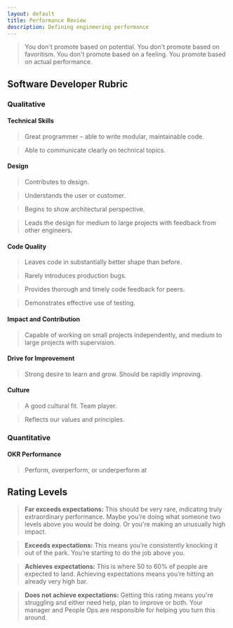 ```yaml
---
layout: default
title: Performance Review
description: Defining engineering performance
---
```


> You don't promote based on potential. You don't promote based on favoritism. You don't promote based on a feeling. You promote based on actual performance.

## Software Developer Rubric

### Qualitative

#### Technical Skills

> Great programmer – able to write modular, maintainable code.

> Able to communicate clearly on technical topics.

#### Design

> Contributes to design.

> Understands the user or customer.

> Begins to show architectural perspective.

> Leads the design for medium to large projects with feedback from other engineers.

#### Code Quality

> Leaves code in substantially better shape than before.

> Rarely introduces production bugs.

> Provides thorough and timely code feedback for peers.

> Demonstrates effective use of testing.

#### Impact and Contribution

> Capable of working on small projects independently, and medium to large projects with supervision.

#### Drive for Improvement

> Strong desire to learn and grow. Should be rapidly improving.

#### Culture

> A good cultural fit. Team player.

> Reflects our values and principles.

### Quantitative

#### OKR Performance

> Perform, overperform, or underperform at 

## Rating Levels

> **Far exceeds expectations:** This should be very rare, indicating truly extraordinary performance. Maybe you’re doing what someone two levels above you would be doing. Or you're making an unusually high impact.

> **Exceeds expectations:** This means you’re consistently knocking it out of the park. You’re starting to do the job above you.

> **Achieves expectations:** This is where 50 to 60% of people are expected to land. Achieving expectations means you’re hitting an already very high bar.

> **Does not achieve expectations:** Getting this rating means you're struggling and either need help, plan to improve or both. Your manager and People Ops are responsible for helping you turn this around.
